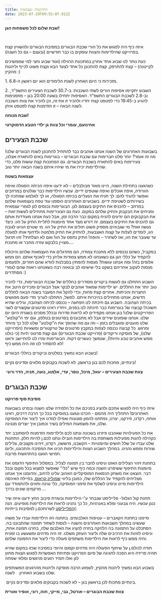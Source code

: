 ```yaml
---
title: התרגשות ועצמאות
date: 2023-07-29T09:55:07.012Z
---
```

**שבת שלום לכל משפחות הגן!**

 

איזה כיף היה לפגוש את כל הורי שכבת הבוגרים במסיבת הבוגרים ולהשוויץ קצת בפרוייקט שהילדימות והצוות עוסקים בו כבר חודשיים (ובעצם – גם כל השנה).

כעת נותר לנו שבוע אחד אחרון במתכונת הרגילה (ועוד שבוע וחצי למי שממשיכים לקייטנה) – קצת להתרפק, קצת להתכונן כל אחד לצעד הבא וקצת פשוט לכייף וליהנות מהקיץ :)

1. מזכירות כי היום האחרון לשנת הלימודים הוא יום ראשון ה-6.8.

2. השבוע יתקיימו אסיפות הורים לשתי השכבות: ב-30.7 לשכבת הצעירים התשפ"ד, וב-2.8 לשכבת הבוגרים התשפ"ד. האסיפות יתחילו בשעה 20:00 בגן – מוזמנימות להגיע ב-19:45 כדי לפטפט קצת יחדיו ולהכיר זו את זה, וכן להכיר את צוות השכבה לשנה הבאה – זו הזדמנות קצת לפטפט איתן.

**שבת מנוחה!**

**אחינועם, עומרי וכל צוות גן ילדי הטבע הדמוקרטי**

## **שכבת הצעירים**

בשבועות האחרונים של השנה אנחנו אוהבים כבר להתחיל להתכונן לשנת הבוגרים שלנו! מה זה אומר? יותר סלט חברימות עם שכבת הבוגרים – בוגרימות באים להתארח אצלנו, צעירימות באים להתארח בשכבת הבוגרים. גם המחנכות קצת עושות סלט, כדי שהילדימות יכירו את מי שיהיו איתם בשנה הבאה יותר טוב.

**עצמאות בשטח**

כשהגענו בתחילת השנה, היינו מאוד מבולבלים – לא ידענו איפה הכיתה הסגולה ואיפה הוורודה, איפה אוכלים ואיפה שוטפים ידיים. עכשיו הילדימות כבר שולטים במרחבים ואפשר להגיד להם: לך תניח את הנעליים בכיתה הסגולה, או לך לאלמוג שמחכה לך בשירותים לשטיפת ידיים. בשבועיים האחרונים הוספנו עוד טפח בעצמאות שלהם במרחב – להכניס את התיקים בעצמם לגן. הבוגרימות נכנסים לגן לגמרי עצמאית ומניחים את הבקבוק והתיק שלהם במקום. כעת גם הצעירימות מתחילים לעשות זאת – את הבקבוקים הם יודעים להניח במקום כבר הרבה זמן, אבל כעת אנחנו מעודדות אותם גם להכניס את התיקים בעצמם. זה דורש מצד אחד מיומנות לתליית התיק על הוו. כיצד נעשה זאת? מי שגבוהים מספיק פשוט תולים את התיק על הוו. מי שטרם הגיעו לגובה הוו, לומדים לעלות על קצות האצבעות, להחזיק את התיק מלמטה ולדחוף אותו למעלה עד שעובר את הוו, ואז לשחרר – והופה! התיק נתפס על הוו! ואם לא הצלחתי? זהו תרגול מצויין בלבקש עזרה מחבר או מחנכת....

במקביל, כשהם נכנסים ללא מחנכת צמודה, הם מתרגלים את העצמאות שלהם והיכולת להקפיד על כללי הגן גם כשאנחנו לא ממש צמודות אליהן כדי לאכוף אותם. הם ממש אלופים בזה! ומה אנחנו עושות? מנסות להמתין בסבלנות לוודא שהם חוזרים, ולפעמים מנסות לעקוב אחריהם בשקט בלי שישימו לב ובגאוה רבה כשאנחנו רואות שהם לגמרי מסתדרים :)

השבוע התחלנו גם לעשות ביקורים מסודרים בחללים של שכבת הבוגרימות, כדי להכיר טוב יותר את החללים. יש ילדימות שמאוד אוהבים לבקר אצל הבוגרים ומכירים היטב את החצרות והכיתות. אחרים קצת פחות, וכדי להקל את המעבר בשנה הבאה לחללים חדשים, אנחנו מתחילים בהיכרות איתם. למשל, התחלנו לערוך מדי פעם מפגשים בכיתה הצהובה. השבוע גם חיכתה לנו הפתעה – נכנסנו לכיתה הצהובה, וגילינו שהיא חשוכה! קבוצה של בוגרימות כבר חיכתה לנו בפנים, ויחדיו ראינו סרטונים שקשורים לשני הפרוייקטים שלנו! בגן אנחנו מקפידים לא לראות סדרות ובכלל מסכים בשגרת היום יום שלנו. אנחנו שומעים שירים אבל לא מתבוננים בסרטונים בטלפון, וגם ימי ה"קולנוע" שלנו מועטים ומוגבלים בזמן – וזה גם מה שהופך את ה"קולנוע" שלנו לכל כך מיוחד ומרגש. כל קבוצה נכנסה לצפות במקבץ סרטונים של טרקטורים ומשאיות (הפרוייקט שלנו), של מוסיקה וריקודים (פרוייקט שכבת הבוגרים) וגם קצת סרטוני חיות (כי כולנו ממש אוהבים טבע וחיות!), שנמשך כעשרים דקות. הבוגרימות עזרו לנו להתיישב ודאגו לא להסתיר לנו וזה היה ממש כיף!

בשבוע הבא נמשיך בסלטים וביקורים בחללי הבוגרים!

בינתיים, מחכות לכם בגן בראשון. לא לשכוח בקבוקים מלאים וסדינים נקיים!

 **צוות שכבת הצעירים – יגאל, מיכל, נופר, עדי, אלמוג, נועה, תניה, הדר ורוני**

## **שכבת הבוגרים**

**מסיבת סוף פרויקט** 

איזה כיף היה לפגוש אתכם ולהציג בפניכם את כל הלמידה שלנו השנה ובפרט בשבועות האחרונים! התהליך היה מהמם - הכרנו ונגענו במוסיקה בכל כך הרבה דרכים, ראינו אותה, רקדנו, פירקנו, יצרנו, נפתחנו להמון סגנונות ואפילו למדנו איך ליצור את המוסיקה שלנו, את משמעות המילים בשיר וכמובן איך יוצרים מנגינה. 

את כל הפעילויות שאהבנו פיזרנו בשכונה ונתנו לכם ולילדימות הזדמנות להסתובב יחד כקהילה להנות מפעילות משותפת בה הילדימות הובילו ונתנו לכם.ן להיות חלק. התחנות שלנו עבדו על שלל חושים ומיומנויות – הקשבנו, מיששנו, רקדנו, זיהינו מקצבים, צלילים וצורות וממש נהנינו. במהלך השבוע הצוות והילדימות הכינו את המסיבה והתכוננו, וליום חמישי הגענו בהתרגשות מרובה.

בתחנת זיהוי הצלילים האזנו וניסינו לחבר בין תמונה לצליל. במסלול התיפוף הדגמנו את מיומנות התיפוף ששיפרנו השנה וכמה כיף שיש "כלי" שאפשר למצוא בכל מקום ובכל דבר. הוצאנו את משחק הכסאות המוסיקליים האהוב עלינו לרחוב, והדגמנו איך אנחנו מצליחים להקפיד על הכללים שלו, כמובן בליווי [שמוליק קראוס.](https://youtu.be/K_gEV5_eIDM) בפיילת האיכסה הילדימות מיינו וניסינו לשלוף את סימני המוסיקה, כלי נגינה ותווים ולהתמודד עם מרקמים שונים בדרך …

תחנת קול הגלגל- פלייליסט שנבחר ע׳י הילדימות ובעזרת סיבוב החץ ידענו איזה שיר ננגן עכשיו. היה צבעוני ומלא באנרגיות, כל כך נהנינו לראות את הילדימות מופיעים. הנה [הפלייליסט](https://open.spotify.com/playlist/7MrW2fGYXRZHRuYNXafgUF?si=QyJkrNiGTYeyyeP5pmT7GQ&pt=4be4d4800eb3d430c937b2b45316396c) לשרותכם.ן למסיבות בייתיות(: 

סיימנו בתחנת הקאברים – עטיפות האלבומים. בתחנה הזו הילדימות עבדו על משהו שעשינו במהלך השבועות האחרונים והשנה – לנסות לשחזר תמונה שהתבוננו בה. הסתכלנו על התמונה בה הלהקה בחרה להציג את האלבום שלה, בחרנו תמונה אחת, וניסינו לזהות את הרכיבים שלה וליצור העתק משלנו. זה היה מדהים ומשעשע בו זמנית והיה ממש כיף לראות את הילדימות משתפים פעולה כדי ליצור את התמונה שלהם.

תודה לכולם.ן על שיתוף הפעולה היה מדהים וקסום והיופי במסיבה שכזו במקום שהיא תהיה פרידה היא הפכה לחגיגה של סיום הפרויקט ופתיחת האפשרות לפגוש הצוות מחוץ לגן ואלו תמיד רגעים מרגשים ומלאי שמחה

בשבוע הבא נמשיך ליהנות מהקיץ, לשמוע הרבה מוסיקה וליהנות מהרגעים המשותפים שלנו בשבוע האחרון    לשנה.

 בינתיים מחכות לכן בראשון בגן – לא לשכוח בקבוקים מלאים וסדינים נקיים.

**צוות שכבת הבוגרים – אורטל, גבי, מייקי, חוה, רוני, אופיר ואורית**